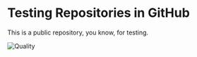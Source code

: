 # Testing Repositories in GitHub

This is a public repository, you know, for testing.

![Quality](https://github.com/olsonjr/test_repos/actions/workflows/python-pr.yml/badge.svg)

